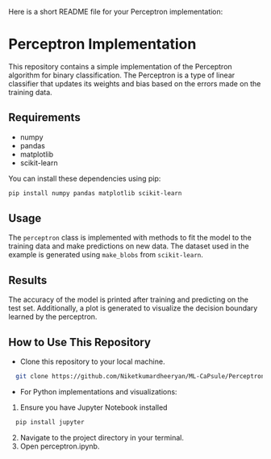 Here is a short README file for your Perceptron implementation:
# Perceptron Implementation

This repository contains a simple implementation of the Perceptron algorithm for binary classification. The Perceptron is a type of linear classifier that updates its weights and bias based on the errors made on the training data.

## Requirements

- numpy
- pandas
- matplotlib
- scikit-learn

You can install these dependencies using pip:

```bash
pip install numpy pandas matplotlib scikit-learn
```

## Usage

The `perceptron` class is implemented with methods to fit the model to the training data and make predictions on new data. The dataset used in the example is generated using `make_blobs` from `scikit-learn`.

## Results

The accuracy of the model is printed after training and predicting on the test set. Additionally, a plot is generated to visualize the decision boundary learned by the perceptron.

## How to Use This Repository

- Clone this repository to your local machine.

```bash
  git clone https://github.com/Niketkumardheeryan/ML-CaPsule/Perceptron From Scratch
```
- For Python implementations and visualizations:

1. Ensure you have Jupyter Notebook installed 

```bash
  pip install jupyter
```
2. Navigate to the project directory in your terminal.
3. Open perceptron.ipynb.